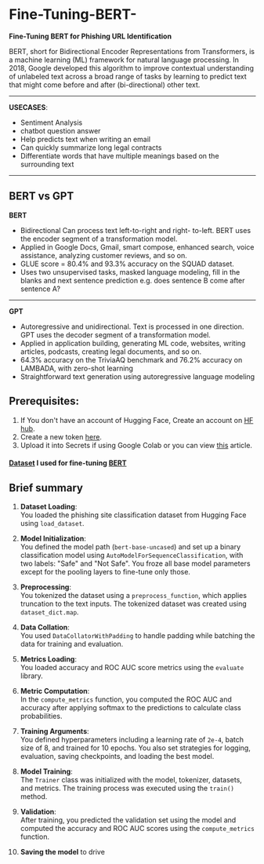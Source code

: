 # Fine-Tuning-BERT-
**Fine-Tuning BERT for Phishing URL Identification**

BERT, short for Bidirectional Encoder Representations from Transformers, is a machine learning (ML) framework for natural language processing. In 2018, Google developed this algorithm to improve contextual understanding of unlabeled text across a broad range of tasks by learning to predict text that might come before and after (bi-directional) other text.


---


**USECASES**:
* Sentiment Analysis
* chatbot question answer
* Help predicts text when writing an email
* Can quickly summarize long legal contracts
* Differentiate words that have multiple meanings based on the surrounding text

---


## BERT vs GPT
**BERT**
* Bidirectional Can process text left-to-right and right- to-left. BERT uses the encoder segment of a transformation model.
* Applied in Google Docs, Gmail, smart compose, enhanced search, voice assistance, analyzing customer reviews, and so on.
* GLUE score = 80.4% and 93.3% accuracy on the SQUAD dataset.
* Uses two unsupervised tasks, masked language modeling, fill in the blanks and next sentence prediction e.g. does sentence B come after sentence A?

---

**GPT**
* Autoregressive and unidirectional. Text is processed in one direction. GPT uses the decoder segment of a transformation model.
* Applied in application building, generating ML code, websites, writing articles, podcasts, creating legal documents, and so on.
* 64.3% accuracy on the TriviaAQ benchmark and 76.2% accuracy on LAMBADA, with zero-shot learning
* Straightforward text generation using autoregressive language modeling

## Prerequisites:
1. If You don't have an account of Hugging Face, Create an account on [HF hub](https://huggingface.co/join). 
2. Create a new token [here](https://huggingface.co/settings/tokens).
3. Upload it into Secrets if using Google Colab or you can view [this](https://medium.com/@aroman11/how-to-use-hugging-face-api-token-in-python-for-ai-application-step-by-step-be0ed00d315c) article.

#### [Dataset](https://huggingface.co/datasets/shawhin/phishing-site-classification) I used for fine-tuning [BERT](https://huggingface.co/google-bert/bert-base-uncased)

## Brief summary

1. **Dataset Loading**:  
   You loaded the phishing site classification dataset from Hugging Face using `load_dataset`.

2. **Model Initialization**:  
   You defined the model path (`bert-base-uncased`) and set up a binary classification model using `AutoModelForSequenceClassification`, with two labels: "Safe" and "Not Safe". You froze all base model parameters except for the pooling layers to fine-tune only those.

3. **Preprocessing**:  
   You tokenized the dataset using a `preprocess_function`, which applies truncation to the text inputs. The tokenized dataset was created using `dataset_dict.map`.

4. **Data Collation**:  
   You used `DataCollatorWithPadding` to handle padding while batching the data for training and evaluation.

5. **Metrics Loading**:  
   You loaded accuracy and ROC AUC score metrics using the `evaluate` library.

6. **Metric Computation**:  
   In the `compute_metrics` function, you computed the ROC AUC and accuracy after applying softmax to the predictions to calculate class probabilities.

7. **Training Arguments**:  
   You defined hyperparameters including a learning rate of `2e-4`, batch size of 8, and trained for 10 epochs. You also set strategies for logging, evaluation, saving checkpoints, and loading the best model.

8. **Model Training**:  
   The `Trainer` class was initialized with the model, tokenizer, datasets, and metrics. The training process was executed using the `train()` method.

9. **Validation**:  
   After training, you predicted the validation set using the model and computed the accuracy and ROC AUC scores using the `compute_metrics` function.

10. **Saving the model** to drive
